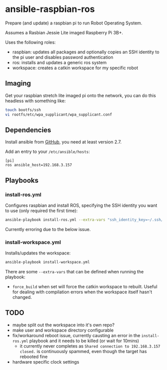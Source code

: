 # ansible-raspbian-ros

Prepare (and update) a raspbian pi to run Robot Operating System.

Assumes a Rasbian Jessie Lite imaged Raspberry Pi 3B+.

Uses the following roles:
  - raspbian: updates all packages and optionally copies an SSH identity to the pi user and disables password authentication
  - ros: installs and updates a generic ros system
  - workspace: creates a catkin workspace for my specific robot

## Imaging

Get your raspbian stretch lite imaged pi onto the network, you can do this headless with something like:

```bash
touch bootfs/ssh
vi rootfs/etc/wpa_supplicant/wpa_supplicant.conf
```

## Dependencies

Install ansible from [GitHub](https://docs.ansible.com/ansible/2.5/installation_guide/intro_installation.html#running-from-source), you need at least version 2.7.

Add an entry to your `/etc/ansible/hosts`:

```
[pi]
ros ansible_host=192.168.3.157
```

## Playbooks

### install-ros.yml

Configures raspbian and install ROS, specifying the SSH identity you want to use (only required the first time):

```bash
ansible-playbook install-ros.yml --extra-vars "ssh_identity_key=~/.ssh/id_rsa.pub"
```

Currently erroring due to the below issue.

### install-workspace.yml

Installs/updates the workspace:

```bash
ansible-playbook install-workspace.yml
```

There are some `--extra-vars` that can be defined when running the playbook:
- `force_build` when set will force the catkin workspace to rebuilt. Useful for dealing with compilation errors when the workspace itself hasn't changed.

## TODO

- maybe split out the workspace into it's own repo?
- make user and workspace directory configurable
- fix/workaround reboot issue, currently causting an error in the `install-ros.yml` playbook and it needs to be killed (or wait for 10mins)
  - it currently never completes as `Shared connection to 192.168.3.157 closed.` is continuously spammed, even though the target has rebooted fine
- hardware specific clock settings